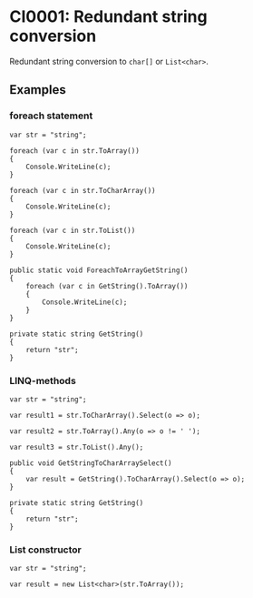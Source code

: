 # CI0001: Redundant string conversion
Redundant string conversion to `char[]` or `List<char>`.

## Examples
### foreach statement

```
var str = "string";

foreach (var c in str.ToArray())
{
	Console.WriteLine(c);
}

foreach (var c in str.ToCharArray())
{
	Console.WriteLine(c);
}

foreach (var c in str.ToList())
{
	Console.WriteLine(c);
}
```

```
public static void ForeachToArrayGetString()
{
	foreach (var c in GetString().ToArray())
	{
		Console.WriteLine(c);
	}
}

private static string GetString()
{
	return "str";
}
```

### LINQ-methods
```
var str = "string";

var result1 = str.ToCharArray().Select(o => o);

var result2 = str.ToArray().Any(o => o != ' ');

var result3 = str.ToList().Any();
```

```
public void GetStringToCharArraySelect()
{
	var result = GetString().ToCharArray().Select(o => o);
}

private static string GetString()
{
	return "str";
}
```

### List<char> constructor
```
var str = "string";

var result = new List<char>(str.ToArray());
```